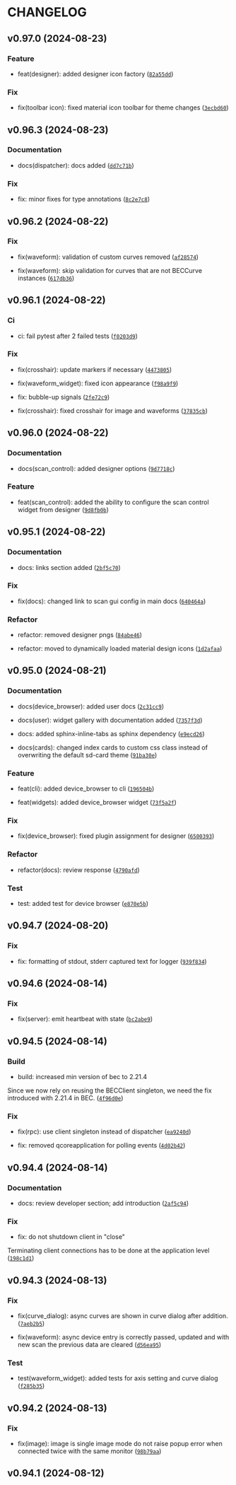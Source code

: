 # CHANGELOG

## v0.97.0 (2024-08-23)

### Feature

* feat(designer): added designer icon factory ([`82a55dd`](https://gitlab.psi.ch/bec/bec_widgets/-/commit/82a55ddf3eafb589cb63408db1c0e7e5c9d629da))

### Fix

* fix(toolbar icon): fixed material icon toolbar for theme changes ([`3ecbd60`](https://gitlab.psi.ch/bec/bec_widgets/-/commit/3ecbd60627994417c9175364e5909710dbcdceb2))

## v0.96.3 (2024-08-23)

### Documentation

* docs(dispatcher): docs added ([`dd7c71b`](https://gitlab.psi.ch/bec/bec_widgets/-/commit/dd7c71bb1e0b7ef5398b1e1a05fc1147c772420a))

### Fix

* fix: minor fixes for type annotations ([`8c2e7c8`](https://gitlab.psi.ch/bec/bec_widgets/-/commit/8c2e7c82592ace50e4e1f47e392a0ddc988f57ae))

## v0.96.2 (2024-08-22)

### Fix

* fix(waveform): validation of custom curves removed ([`af28574`](https://gitlab.psi.ch/bec/bec_widgets/-/commit/af28574bd58457a05f1269f121db01ad627b5769))

* fix(waveform): skip validation for curves that are not BECCurve instances ([`617db36`](https://gitlab.psi.ch/bec/bec_widgets/-/commit/617db36ed4932c8a0633724079b695bc67d5c77b))

## v0.96.1 (2024-08-22)

### Ci

* ci: fail pytest after 2 failed tests ([`f0203d9`](https://gitlab.psi.ch/bec/bec_widgets/-/commit/f0203d9bf60c4975ba5ab93a057d9091762454d5))

### Fix

* fix(crosshair): update markers if necessary ([`4473805`](https://gitlab.psi.ch/bec/bec_widgets/-/commit/44738057a36f5de2bbb55affdd309f92286d4a0f))

* fix(waveform_widget): fixed icon appearance ([`f98a9f9`](https://gitlab.psi.ch/bec/bec_widgets/-/commit/f98a9f9771b93226d47830aa52f45739624f51b4))

* fix: bubble-up signals ([`2fe72c9`](https://gitlab.psi.ch/bec/bec_widgets/-/commit/2fe72c9ccb71bcb196a1b78197b73acf9aa3f506))

* fix(crosshair): fixed crosshair for image and waveforms ([`37835cb`](https://gitlab.psi.ch/bec/bec_widgets/-/commit/37835cbf76ca3ba1081f514ee7793244ac500e7f))

## v0.96.0 (2024-08-22)

### Documentation

* docs(scan_control): added designer options ([`9d7718c`](https://gitlab.psi.ch/bec/bec_widgets/-/commit/9d7718c3d9badf14150174410b9958a3134a1e23))

### Feature

* feat(scan_control): added the ability to configure the scan control widget from designer ([`9d8fb0b`](https://gitlab.psi.ch/bec/bec_widgets/-/commit/9d8fb0b761efa92972399bcd9aea28e956074380))

## v0.95.1 (2024-08-22)

### Documentation

* docs: links section added ([`2bf5c70`](https://gitlab.psi.ch/bec/bec_widgets/-/commit/2bf5c7096e7d822713e1b50bde89f072e6356e17))

### Fix

* fix(docs): changed link to scan gui config in main docs ([`640464a`](https://gitlab.psi.ch/bec/bec_widgets/-/commit/640464a6543b2111bdb58d0174f2ce86c5836cbe))

### Refactor

* refactor: removed designer pngs ([`84abe46`](https://gitlab.psi.ch/bec/bec_widgets/-/commit/84abe460502d838aac41bb8ff63d93c9fcec9214))

* refactor: moved to dynamically loaded material design icons ([`1d2afaa`](https://gitlab.psi.ch/bec/bec_widgets/-/commit/1d2afaa09e64b7f714d72796e87e2cb49b2a75a7))

## v0.95.0 (2024-08-21)

### Documentation

* docs(device_browser): added user docs ([`2c31cc9`](https://gitlab.psi.ch/bec/bec_widgets/-/commit/2c31cc90ae751f14a653cbbdd6c353d6359aaafe))

* docs(user): widget gallery with documentation added ([`7357f3d`](https://gitlab.psi.ch/bec/bec_widgets/-/commit/7357f3d2a189f9f04954a027f39ce07c394d57ec))

* docs: added sphinx-inline-tabs as sphinx dependency ([`e9ecd26`](https://gitlab.psi.ch/bec/bec_widgets/-/commit/e9ecd268c602ea9572df0e8d508e49ee62d0c170))

* docs(cards): changed index cards to custom css class instead of overwriting the default sd-card theme ([`91ba30e`](https://gitlab.psi.ch/bec/bec_widgets/-/commit/91ba30e8d054a9c7f6c6d98b21113a5d0b1bbbbb))

### Feature

* feat(cli): added device_browser to cli ([`196504b`](https://gitlab.psi.ch/bec/bec_widgets/-/commit/196504b533367a899c19b88af4ccd5b39dc46aac))

* feat(widgets): added device_browser widget ([`73f5a2f`](https://gitlab.psi.ch/bec/bec_widgets/-/commit/73f5a2f085b289ac18fa8a918b6ad7cfed595fb4))

### Fix

* fix(device_browser): fixed plugin assignment for designer ([`6500393`](https://gitlab.psi.ch/bec/bec_widgets/-/commit/650039303aae9bbec62c676285938416fff146ce))

### Refactor

* refactor(docs): review response ([`4790afd`](https://gitlab.psi.ch/bec/bec_widgets/-/commit/4790afde3d61fc9beb073c2775c339d4f80779e3))

### Test

* test: added test for device browser ([`e870e5b`](https://gitlab.psi.ch/bec/bec_widgets/-/commit/e870e5ba083c61df581c9c0305adabe72967f997))

## v0.94.7 (2024-08-20)

### Fix

* fix: formatting of stdout, stderr captured text for logger ([`939f834`](https://gitlab.psi.ch/bec/bec_widgets/-/commit/939f834a26ddbac0bdead0b60b1cdf52014f182f))

## v0.94.6 (2024-08-14)

### Fix

* fix(server): emit heartbeat with state ([`bc2abe9`](https://gitlab.psi.ch/bec/bec_widgets/-/commit/bc2abe945fb5adeec89ed5ac45e966db86ce6ffc))

## v0.94.5 (2024-08-14)

### Build

* build: increased min version of bec to 2.21.4

Since we now rely on reusing the BECClient singleton, we need the fix introduced with 2.21.4 in BEC. ([`4f96d0e`](https://gitlab.psi.ch/bec/bec_widgets/-/commit/4f96d0e4a14edc4b2839c1dddeda384737dc7a8a))

### Fix

* fix(rpc): use client singleton instead of dispatcher ([`ea9240d`](https://gitlab.psi.ch/bec/bec_widgets/-/commit/ea9240d2f71931082f33fb6b68231469875c3d63))

* fix: removed qcoreapplication for polling events ([`4d02b42`](https://gitlab.psi.ch/bec/bec_widgets/-/commit/4d02b42f11e9882b843317255a4975565c8a536f))

## v0.94.4 (2024-08-14)

### Documentation

* docs: review developer section; add introduction ([`2af5c94`](https://gitlab.psi.ch/bec/bec_widgets/-/commit/2af5c94913a3435c1839034df4f45f885b56d08b))

### Fix

* fix: do not shutdown client in &#34;close&#34;

Terminating client connections has to be done at the application level ([`198c1d1`](https://gitlab.psi.ch/bec/bec_widgets/-/commit/198c1d1064cc2dae55de4b941929341faddacb28))

## v0.94.3 (2024-08-13)

### Fix

* fix(curve_dialog): async curves are shown in curve dialog after addition. ([`7aeb2b5`](https://gitlab.psi.ch/bec/bec_widgets/-/commit/7aeb2b5c26c7c2851e8d663d32521da8daec95ef))

* fix(waveform): async device entry is correctly passed, updated and with new scan the previous data are cleared ([`d56ea95`](https://gitlab.psi.ch/bec/bec_widgets/-/commit/d56ea95ef97bfdd0bc3eeddc4505d20b38e28559))

### Test

* test(waveform_widget): added tests for axis setting and curve dialog ([`f285b35`](https://gitlab.psi.ch/bec/bec_widgets/-/commit/f285b35b491660549e74349318119f7c2c44f619))

## v0.94.2 (2024-08-13)

### Fix

* fix(image): image is single image mode do not raise popup error when connected twice with the same monitor ([`98b79aa`](https://gitlab.psi.ch/bec/bec_widgets/-/commit/98b79aac7b47b73137f4d582f7f1d552b1d95366))

## v0.94.1 (2024-08-12)
